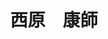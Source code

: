---
title: "西原　康師"
draft: false

# Job rank 職階
rank: "教授" # 教授 | 准教授 | 助教 | ...

# Laboratory group
la_group: "分子化学" # 分子化学 | 物質化学 | 反応化学

# Laboratory
laboratory: "機能有機化学研究室"

# page title background image
bg_image: "images/banner/bg1.jpg"

# meta description ~100 letters in Japanese
description : "有機金属錯体触媒を利用した新規有機合成反応の開発と機能性材料への展開"

# teacher portrait
image: "images/faculty/anonymous.png"

# course 今のところ不使用
# course: ["分子化学"]
# biography or slogan
# bio: "京都府出身、理論物理化学部屋。"

# interest
interest: ["有機合成化学", "有機金属化学", "機能性材料"]
# contact info
contact:
- icon: ti-facebook
  link: https://facebook.com/Yasushi.Nishihara
  name: Yasushi.Nishihara
- icon: ti-email
  link: mailto:ynishiha@okayama-u.ac.jp
  name: ynishiha@okayama-u.ac.jp
- icon: ti-id-badge
  link: https://researcherid.com/rid/M-9492-2019
  name: ResearcherID M-9492-2019
- icon: ti-id-badge
  link: https://orcid.org/0000-0001-5409-4207
  name: ORCID 0000-0001-5409-4207


- name : "機能有機化学研究室"
  icon : "ti-world" # icon pack : https://themify.me/themify-icons
  link : "http://chem.okayama-u.ac.jp/~funcchem/top/index.html"

- name : "700-8530 岡山県岡山市津島中3－1－1 基礎研505室"
  icon : "ti-location-pin" # icon pack : https://themify.me/themify-icons
  link : "#"

# type
type: "faculty"
---